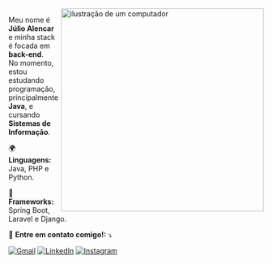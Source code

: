 <img src="https://raw.githubusercontent.com/MicaelliMedeiros/micaellimedeiros/master/image/computer-illustration.png" alt="ilustração de um computador" min-width="400px" max-width="400px" width="400px" align="right">

<p align="left"> 
  Meu nome é <strong>Júlio Alencar</strong> e minha stack é focada em <strong>back-end</strong>. <br>
  No momento, estou estudando programação, principalmente <strong>Java</strong>, e cursando <strong>Sistemas de Informação</strong>.
</p>

<p align="left">
  🌍 <strong>Linguagens:</strong> Java, PHP e Python.
</p>

<p align="left">
  🔧 <strong>Frameworks:</strong> Spring Boot, Laravel e Django.
</p>

<p align="left">
  💌 <strong>Entre em contato comigo!:</strong> ⤵️
</p>

<p align="left">
  <a href="mailto:jsalencar24@gmail.com" title="Gmail">
  <img src="https://img.shields.io/badge/-Gmail-FF0000?style=flat-square&labelColor=FF0000&logo=gmail&logoColor=white&link=LINK-DO-SEU-GMAIL" alt="Gmail"/></a>
  <a href="https://www.linkedin.com/in/júlio-alencar-a351ab2a2/" title="LinkedIn">
  <img src="https://img.shields.io/badge/-Linkedin-0e76a8?style=flat-square&logo=Linkedin&logoColor=white&link=LINK-DO-SEU-LINKEDIN" alt="LinkedIn"/></a>
  <a href="https://www.instagram.com/julio_alcr/" title="Instagram">
  <img src="https://img.shields.io/badge/-Instagram-DF0174?style=flat-square&labelColor=DF0174&logo=instagram&logoColor=white&link=LINK-DO-SEU-INSTAGRAM" alt="Instagram"/></a>
</p>
